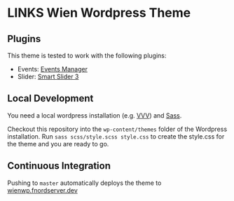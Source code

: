 # LINKS Wien Wordpress Theme

## Plugins

This theme is tested to work with the following plugins:

- Events: [Events Manager](https://de.wordpress.org/plugins/events-manager/)
- Slider: [Smart Slider 3](https://wordpress.org/plugins/smart-slider-3/)

## Local Development

You need a local wordpress installation (e.g. [VVV](https://varyingvagrantvagrants.org/)) and [Sass](https://sass-lang.com/).

Checkout this repository into the `wp-content/themes` folder of the Wordpress installation. Run `sass scss/style.scss style.css` to create the style.css for the theme and you are ready to go.


## Continuous Integration

Pushing to `master` automatically deploys the theme to [wienwp.fnordserver.dev](https://wienwp.fnordserver.dev/)